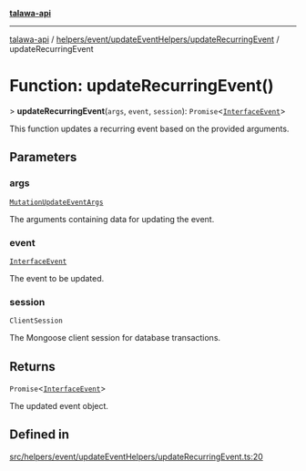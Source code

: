 [**talawa-api**](../../../../../README.md)

***

[talawa-api](../../../../../modules.md) / [helpers/event/updateEventHelpers/updateRecurringEvent](../README.md) / updateRecurringEvent

# Function: updateRecurringEvent()

\> **updateRecurringEvent**(`args`, `event`, `session`): `Promise`\<[`InterfaceEvent`](../../../../../models/Event/interfaces/InterfaceEvent.md)\>

This function updates a recurring event based on the provided arguments.

## Parameters

### args

[`MutationUpdateEventArgs`](../../../../../types/generatedGraphQLTypes/type-aliases/MutationUpdateEventArgs.md)

The arguments containing data for updating the event.

### event

[`InterfaceEvent`](../../../../../models/Event/interfaces/InterfaceEvent.md)

The event to be updated.

### session

`ClientSession`

The Mongoose client session for database transactions.

## Returns

`Promise`\<[`InterfaceEvent`](../../../../../models/Event/interfaces/InterfaceEvent.md)\>

The updated event object.

## Defined in

[src/helpers/event/updateEventHelpers/updateRecurringEvent.ts:20](https://github.com/PalisadoesFoundation/talawa-api/blob/039b0f127fb8caa46d57186ab4b3bb27fe150903/src/helpers/event/updateEventHelpers/updateRecurringEvent.ts#L20)

